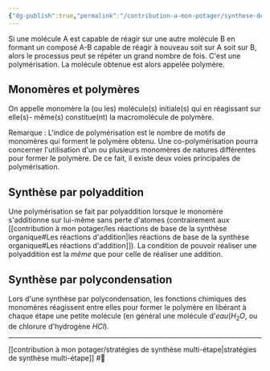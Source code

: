 ```yaml
---
{"dg-publish":true,"permalink":"/contribution-a-mon-potager/synthese-des-polymeres/"}
---
```


Si une molécule A est capable de réagir sur une autre molécule B en formant un composé A-B capable de réagir à nouveau soit sur A soit sur B, alors le processus peut se répéter un grand nombre de fois. C'est une polymérisation. La molécule obtenue est alors appelée polymère.
## Monomères et polymères
On appelle monomère la (ou les) molécule(s) initiale(s) qui en réagissant sur elle(s)- même(s) constitue(nt) la macromolécule de polymère.

Remarque : L'indice de polymérisation est le nombre de motifs de monomères qui forment le polymère obtenu.
Une co-polymérisation pourra concerner l'utilisation d'un ou plusieurs monomères de natures différentes pour former le polymère. De ce fait, il existe deux voies principales de polymérisation.
## Synthèse par polyaddition
Une polymérisation se fait par polyaddition lorsque le monomère s'additionne sur lui-même sans perte d'atomes (contrairement aux [[contribution à mon potager/les réactions de base de la synthèse organique#Les réactions d'addition\|les réactions de base de la synthèse organique#Les réactions d'addition]]). La condition de pouvoir réaliser une polyaddition est la *même* que pour celle de réaliser une addition.
## Synthèse par polycondensation 
Lors d'une synthèse par polycondensation, les fonctions chimiques des monomères réagissent entre elles pour former le polymère en libérant à chaque étape une petite molécule (en général une molécule d'*eau*($H_{2}O$, ou de chlorure d'hydrogène $HCl$).

---
[[contribution à mon potager/stratégies de synthèse multi-étape\|stratégies de synthèse multi-étape]] #🌲 